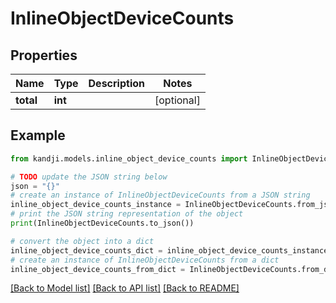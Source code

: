 # InlineObjectDeviceCounts


## Properties

Name | Type | Description | Notes
------------ | ------------- | ------------- | -------------
**total** | **int** |  | [optional] 

## Example

```python
from kandji.models.inline_object_device_counts import InlineObjectDeviceCounts

# TODO update the JSON string below
json = "{}"
# create an instance of InlineObjectDeviceCounts from a JSON string
inline_object_device_counts_instance = InlineObjectDeviceCounts.from_json(json)
# print the JSON string representation of the object
print(InlineObjectDeviceCounts.to_json())

# convert the object into a dict
inline_object_device_counts_dict = inline_object_device_counts_instance.to_dict()
# create an instance of InlineObjectDeviceCounts from a dict
inline_object_device_counts_from_dict = InlineObjectDeviceCounts.from_dict(inline_object_device_counts_dict)
```
[[Back to Model list]](../README.md#documentation-for-models) [[Back to API list]](../README.md#documentation-for-api-endpoints) [[Back to README]](../README.md)


